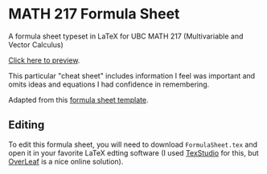 # MATH 217 Formula Sheet
A formula sheet typeset in LaTeX for UBC MATH 217 (Multivariable and Vector Calculus)

[Click here to preview](https://github.com/DonneyF/MATH217FormulaSheet/blob/master/FormulaSheet.pdf).

This particular "cheat sheet" includes information I feel was important and omits ideas and equations I had confidence in remembering.

Adapted from this [formula sheet template](https://tex.stackexchange.com/questions/8827/preparing-cheat-sheets). 

## Editing

To edit this formula sheet, you will need to download `FormulaSheet.tex` and open it in your favorite LaTeX edting software (I used [TexStudio](https://www.texstudio.org/) for this, but [OverLeaf](https://www.overleaf.com/) is a nice online solution).
